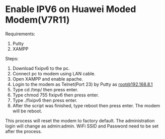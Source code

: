 # Enable IPV6 on Huawei Moded Modem(V7R11)

Requirements:
1. Putty
2. XAMPP

Steps:
1. Download fixipv6 to the pc.
2. Connect pc to modem using LAN cable.
3. Open XAMPP and enable apache.
4. Login to the modem as Telnet(Port 23) by Putty as root@192.168.8.1
5. Type cd /tmp/ then press enter.
6. Type chmod 755 fixipv6 then press enter.
7. Type ./fixipv6 then press enter.
8. After the script was finished, type reboot then press enter. The modem will be reboot.

This process will reset the modem to factory default. The administration login will change as admin:admin. WiFi SSID and Password need to be set after the process.
